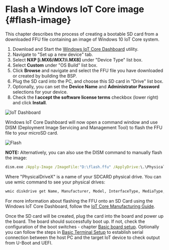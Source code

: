 Flash a Windows IoT Core image {#flash-image}
==============

This chapter describes the process of creating a bootable SD card from a downloaded FFU file containing an image of Windows 10 IoT Core system.


1) Download and Start the [Windows IoT Core Dashboard](https://go.microsoft.com/fwlink/p/?LinkId=708576) utility.
1) Navigate to "Set up a new device" tab.
1) Select **NXP [i.MX6/iMX7/i.MX8]** under "Device Type" list box.
1) Select **Custom** under "OS Build" list box.
1) Click **Browse** and navigate and select the FFU file you have downloaded or created by building the BSP.
1) Plug the SD card into the PC, and choose this SD card in "Drive" list box.
1) Optionally, you can set the **Device Name** and **Administrator Password** selections for your device.
1) Check the **I accept the software license terms** checkbox (lower right) and click **Install**.

![IoT Dashboard](images/dashboard.png "IoT Dashboard")

Windows IoT Core Dashboard will now open a command window and use DISM (Deployment Image Servicing and Management Tool) to flash the FFU file to your microSD card.

![Flash](images/rpiflashffudism.jpg "Flash")

**NOTE:**
Alternatively, you can also use the DISM command to manually flash the image:

```cmd
dism.exe /Apply-Image /ImageFile:"D:\flash.ffu" /ApplyDrive:\.\PhysicalDriveX /SkipPlatformCheck
```
Where "PhysicalDriveX" is a name of your SDCARD physical drive. You can use wmic command to see your physical drives:

```cmd
wmic diskdrive get Name, Manufacturer, Model, InterfaceType, MediaType, SerialNumber
```

For more information about flashing the FFU onto an SD Card using the Windows IoT Core Dashboard, follow the [IoT Core Manufacturing Guide](https://docs.microsoft.com/en-us/windows-hardware/manufacture/iot/create-a-basic-image#span-idflashanimagespanflash-the-image-to-a-memory-card).

Once the SD card will be created, plug the card into the board and power up the board. The board should successfully boot up. If not, check the configuration of the boot switches - chapter [Basic board setup](#boot-switch). 
Optionally you can follow the steps in [Basic Terminal Setup](#terminal-setup) to establish serial connection between the host PC and the target IoT device to check output from U-Boot and UEFI.
